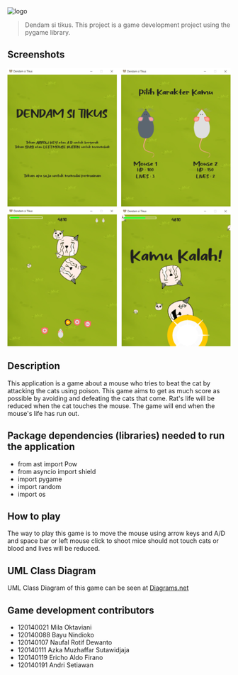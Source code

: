 <img alt="logo" src="https://raw.githubusercontent.com/riecho14/Dendam-Si-Tikus/main/logo.svg" width="400">

> Dendam si tikus. This project is a game development project using the pygame library.

## Screenshots
![App Screenshot](Screenshots/game1.png)
![App Screenshot](Screenshots/game2.png)

## Description
This application is a game about a mouse who tries to beat the cat by attacking the cats using poison. This game aims to get as much score as possible by avoiding and defeating the cats that come. Rat's life will be reduced when the cat touches the mouse. The game will end when the mouse's life has run out.

## Package dependencies (libraries) needed to run the application
- from ast import Pow
- from asyncio import shield
- import pygame
- import random
- import os

## How to play
The way to play this game is to move the mouse using arrow keys and A/D and space bar or left mouse click to shoot
mice should not touch cats or blood and lives will be reduced.

## UML Class Diagram
UML Class Diagram of this game can be seen at [Diagrams.net](https://app.diagrams.net/#G1_XOE-PlgSXWo9SLq5j_CiPxwe3gQWnJT)

## Game development contributors
- 120140021 Mila Oktaviani
- 120140088 Bayu Nindioko
- 120140107 Naufal Rotif Dewanto
- 120140111 Azka Muzhaffar Sutawidjaja
- 120140119 Ericho Aldo Firano
- 120140191 Andri Setiawan
